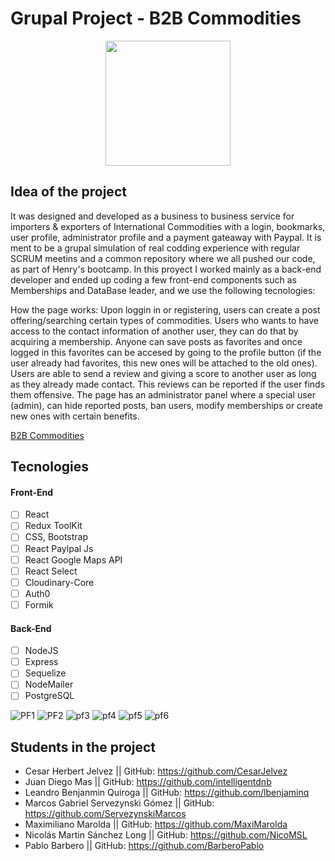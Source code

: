 

# Grupal Project - B2B Commodities 

<p align="center">
  <img height="200" src="./client/src/Img/LogoB2B.png" />
</p>

## Idea of the project

It was designed and developed as a business to business service for importers & exporters of International Commodities with a login, bookmarks, user profile, administrator profile and a payment gateaway with Paypal. It is ment to be a grupal simulation of real codding experience with regular SCRUM meetins and a common repository where we all pushed our code, as part of Henry's bootcamp. In this proyect I worked mainly as a back-end developer and ended up coding a few front-end components such as Memberships and DataBase leader, and we use the following tecnologies:

How the page works:
Upon loggin in or registering, users can create a post offering/searching certain types of commodities. Users who wants to have access to the contact information of another user, they can do that by acquiring a membership. Anyone can save posts as favorites and once logged in this favorites can be accesed by going to the profile button (if the user already had favorites, this new ones will be attached to the old ones). Users are able to send a review and giving a score to another user as long as they already made contact. This reviews can be reported if the user finds them offensive. The page has an administrator panel where a special user (admin), can hide reported posts, ban users, modify memberships or create new ones with certain benefits.


<a href="https://dev-commodities.vercel.app/" alt="B2B Commodities"> B2B Commodities </a>


## Tecnologies 

#### Front-End
- [ ] React
- [ ] Redux ToolKit
- [ ] CSS, Bootstrap
- [ ] React Paylpal Js
- [ ] React Google Maps API
- [ ] React Select
- [ ] Cloudinary-Core
- [ ] Auth0
- [ ] Formik
#### Back-End
- [ ] NodeJS
- [ ] Express
- [ ] Sequelize
- [ ] NodeMailer
- [ ] PostgreSQL

![PF1](https://user-images.githubusercontent.com/103137619/190065963-cb254b6c-849e-489e-98e1-3f6dd483772b.png)
![PF2](https://user-images.githubusercontent.com/103137619/190065964-b00f2b80-b348-4065-8499-9627fefaa7ac.png)
![pf3](https://user-images.githubusercontent.com/103137619/190065966-e497d529-ce93-43bb-865d-67cf1c2209f8.png)
![pf4](https://user-images.githubusercontent.com/103137619/190065968-322a2155-6c7d-42a0-960a-245d19e5ec6c.png)
![pf5](https://user-images.githubusercontent.com/103137619/190065958-e2cf6033-9ebb-485c-abe8-d2e9913fa8c3.png)
![pf6](https://user-images.githubusercontent.com/103137619/190065961-13f1bb8d-b9b5-42ea-9997-3c3e20b207a3.png)

## Students in the project

- Cesar Herbert Jelvez                  || GitHub: https://github.com/CesarJelvez
- Juan Diego Mas                        || GitHub: https://github.com/intelligentdnb
- Leandro Benjanmin Quiroga             || GitHub: https://github.com/lbenjaminq
- Marcos Gabriel Servezynski Gómez      || GitHub: https://github.com/ServezynskiMarcos
- Maximiliano Marolda                   || GitHub: https://github.com/MaxiMarolda
- Nicolás Martin Sánchez Long           || GitHub: https://github.com/NicoMSL
- Pablo Barbero                         || GitHub: https://github.com/BarberoPablo
